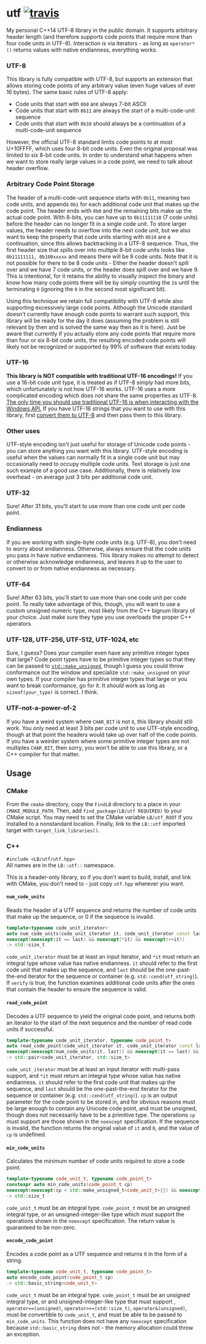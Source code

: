 utf [![travis](https://travis-ci.org/LB--/utf.svg?branch=0)](https://travis-ci.org/LB--/utf)
===

My personal C++14 UTF-8 library in the public domain.
It supports arbitrary header length (and therefore supports code points that require more than four code units in UTF-8).
Interaction is via iterators - as long as `operator*()` returns values with native endianness, everything works.

### UTF-8
This library is fully compatible with UTF-8, but supports an extension that allows storing code points of any arbitrary value (even huge values of over 16 bytes).
The same basic rules of UTF-8 apply:
* Code units that start with `0b0` are always 7-bit ASCII
* Code units that start with `0b11` are always the start of a multi-code-unit sequence
* Code units that start with `0b10` should always be a continuation of a multi-code-unit sequence

However, the official UTF-8 standard limits code points to at most U+10FFFF, which uses four 8-bit code units.
Even the original proposal was limited to six 8-bit code units.
In order to understand what happens when we want to store really large values in a code point, we need to talk about header overflow.

### Arbitrary Code Point Storage
The header of a multi-code-unit sequence starts with `0b11`, meaning two code units, and appends `0b1` for each additional code unit that makes up the code point.
The header ends with `0b0` and the remaining bits make up the actual code point.
With 8-bits, you can have up to `0b11111110` (7 code units) before the header can no longer fit in a single code unit.
To store larger values, the header needs to overflow into the next code unit, but we also want to keep the property that code units starting with `0b10` are a continuation, since this allows backtracking in a UTF-8 sequence.
Thus, the first header size that spills over into multiple 8-bit code units looks like `0b11111111, 0b100xxxxx` and means there will be 9 code units.
Note that it is not possible for there to be 8 code units - Either the header doesn't spill over and we have 7 code units, or the header does spill over and we have 9.
This is intentional, for it retains the ability to visually inspect the binary and know how many code points there will be by simply counting the `1`s until the terminating `0` (ignoring the `0` in the second most significant bit).

Using this technique we retain full compatibility with UTF-8 while also supporting excessively large code points.
Although the Unicode standard doesn't currently have enough code points to warrant such support, this library will be ready for the day it does (assuming the problem is still relevant by then and is solved the same way then as it is here).
Just be aware that currently if you actually store any code points that require more than four or six 8-bit code units, the resulting encoded code points will likely not be recognized or supported by 99% of software that exists today.

### UTF-16
**This library is NOT compatible with traditional UTF-16 encodings!**
If you use a 16-bit code unit type, it is treated as if UTF-8 simply had more bits, which unfortunately is not how UTF-16 works.
UTF-16 uses a more complicated encoding which does not share the same properties as UTF-8.
[The only time you should use traditional UTF-16 is when interacting with the Windows API.](http://utf8everywhere.org/#windows)
If you have UTF-16 strings that you want to use with this library, first [convert them to UTF-8](https://gist.github.com/LB--/735a911302ee9891a431514f6978e0a6) and then pass them to this library. 


### Other uses
UTF-style encoding isn't just useful for storage of Unicode code points - you can store anything you want with this library.
UTF-style encoding is useful when the values can normally fit in a single code unit but may occasionally need to occupy multiple code units.
Text storage is just one such example of a good use case.
Additionally, there is relatively low overhead - on average just 3 bits per additional code unit.

### UTF-32
Sure!
After 31 bits, you'll start to use more than one code unit per code point.

### Endianness
If you are working with single-byte code units (e.g. UTF-8), you don't need to worry about endianness.
Otherwise, always ensure that the code units you pass in have _native_ endianness.
This library makes no attempt to detect or otherwise acknowledge endianness, and leaves it up to the user to convert to or from native endianness as necessary.

### UTF-64
Sure!
After 63 bits, you'll start to use more than one code unit per code point.
To really take advantage of this, though, you will want to use a custom unsigned numeric type, most likely from the C++ bignum library of your choice.
Just make sure they type you use overloads the proper C++ operators.

### UTF-128, UTF-256, UTF-512, UTF-1024, etc
Sure, I guess?
Does your compiler even have any primitive integer types that large?
Code point types have to be primitive integer types so that they can be passed to [`std::make_unsigned`](http://en.cppreference.com/w/cpp/types/make_unsigned), though I guess you could throw conformance out the window and specialize `std::make_unsigned` on your own types.
If your compiler has primitive integer types that large or you want to break conformance, go for it.
It _should_ work as long as `sizeof(your_type)` is correct.
I think.

### UTF-not-a-power-of-2
If you have a weird system where `CHAR_BIT` is not `8`, this library should still work.
You only need at least 3 bits per code unit to use UTF-style encoding, though at that point the headers would take up over half of the code points.
If you have a weirder system where some primitive integer types are not multiples `CHAR_BIT`, then sorry, you won't be able to use this library, or a C++ compiler for that matter.

## Usage
### CMake
From the `cmake` directory, copy the `FindLB` directory to a place in your `CMAKE_MODULE_PATH`.
Then, add `find_package(LB/utf REQUIRED)` to your CMake script.
You may need to set the CMake variable `LB/utf_ROOT` if you installed to a nonstandard location.
Finally, link to the `LB::utf` imported target with `target_link_libraries()`.

### C++
`#include <LB/utf/utf.hpp>`  
All names are in the `LB::utf::` namespace.

This is a header-only library, so if you don't want to build, install, and link with CMake, you don't need to - just copy `utf.hpp` wherever you want.

#### `num_code_units`
Reads the header of a UTF sequence and returns the number of code units that make up the sequence, or 0 if the sequence is invalid.
```cpp
template<typename code_unit_iterator>
auto num_code_units(code_unit_iterator it, code_unit_iterator const last, bool verify = false)
noexcept(noexcept(it == last) && noexcept(*it) && noexcept(++it))
-> std::size_t
```
`code_unit_iterator` must be at least an input iterator, and `*it` must return an integral type whose value has native endianness.
`it` should refer to the first code unit that makes up the sequence, and `last` should be the one-past-the-end iterator for the sequence or container (e.g. `std::cend(utf_string)`).
If `verify` is true, the function examines additional code units after the ones that contain the header to ensure the sequence is valid.

#### `read_code_point`
Decodes a UTF sequence to yield the original code point, and returns both an iterator to the start of the next sequence and the number of read code units if successful.
```cpp
template<typename code_unit_iterator, typename code_point_t>
auto read_code_point(code_unit_iterator it, code_unit_iterator const last, code_point_t &cp)
noexcept(noexcept(num_code_units(it, last)) && noexcept(it == last) && noexcept(*it) && noexcept(++it) && noexcept(cp = *it) && noexcept(cp = {}) && noexcept(cp <<= std::size_t{}) && noexcept(cp |= unsigned_code_unit_t<code_unit_iterator>{}))
-> std::pair<code_unit_iterator, std::size_t>
```
`code_unit_iterator` must be at least an input iterator with multi-pass support, and `*it` must return an integral type whose value has native endianness.
`it` should refer to the first code unit that makes up the sequence, and `last` should be the one-past-the-end iterator for the sequence or container (e.g. `std::cend(utf_string)`).
`cp` is an output parameter for the code point to be stored in, and for obvious reasons must be large enough to contain any Unicode code point, and must be unsigned, though does not necessarily have to be a primitive type.
The operations `cp` must support are those shown in the `noexcept` specification.
If the sequence is invalid, the function returns the original value of `it` and `0`, and the value of `cp` is undefined.

#### `min_code_units`
Calculates the minimum number of code units required to store a code point.
```cpp
template<typename code_unit_t, typename code_point_t>
constexpr auto min_code_units(code_point_t cp)
noexcept(noexcept(cp < std::make_unsigned_t<code_unit_t>{}) && noexcept(!(cp == 0u)) && noexcept(cp >>= std::size_t{}))
-> std::size_t
```
`code_unit_t` must be an integral type.
`code_point_t` must be an unsigned integral type, or an unsigned-integer-like type which must support the operations shown in the `noexcept` specification.
The return value is guaranteed to be non-zero.

#### `encode_code_point`
Encodes a code point as a UTF sequence and returns it in the form of a string.
```cpp
template<typename code_unit_t, typename code_point_t>
auto encode_code_point(code_point_t cp)
-> std::basic_string<code_unit_t>
```
`code_unit_t` must be an integral type.
`code_point_t` must be an unsigned integral type, or and unsigned-integer-like type that must support , `operator==(unsigned)`, `operator>>=(std::size_t)`, `operator&(unsigned)`, must be convertible to `code_unit_t`, and must be able to be passed to `min_code_units`.
This function does not have any `noexcept` specification because `std::basic_string` does not - the memory allocation could throw an exception.
